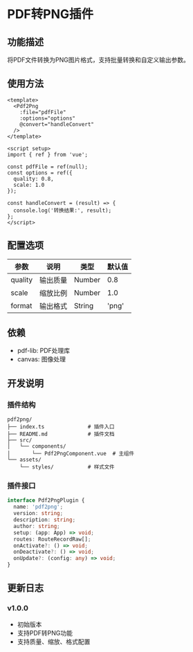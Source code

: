 # PDF转PNG插件

## 功能描述

将PDF文件转换为PNG图片格式，支持批量转换和自定义输出参数。

## 使用方法

```vue
<template>
  <Pdf2Png
    :file="pdfFile"
    :options="options"
    @convert="handleConvert"
  />
</template>

<script setup>
import { ref } from 'vue';

const pdfFile = ref(null);
const options = ref({
  quality: 0.8,
  scale: 1.0
});

const handleConvert = (result) => {
  console.log('转换结果:', result);
};
</script>
```

## 配置选项

| 参数 | 说明 | 类型 | 默认值 |
|------|------|------|--------|
| quality | 输出质量 | Number | 0.8 |
| scale | 缩放比例 | Number | 1.0 |
| format | 输出格式 | String | 'png' |

## 依赖

- pdf-lib: PDF处理库
- canvas: 图像处理

## 开发说明

### 插件结构
```
pdf2png/
├── index.ts              # 插件入口
├── README.md             # 插件文档
├── src/
│   └── components/
│       └── Pdf2PngComponent.vue  # 主组件
└── assets/
    └── styles/           # 样式文件
```

### 插件接口
```typescript
interface Pdf2PngPlugin {
  name: 'pdf2png';
  version: string;
  description: string;
  author: string;
  setup: (app: App) => void;
  routes: RouteRecordRaw[];
  onActivate?: () => void;
  onDeactivate?: () => void;
  onUpdate?: (config: any) => void;
}
```

## 更新日志

### v1.0.0
- 初始版本
- 支持PDF转PNG功能
- 支持质量、缩放、格式配置
